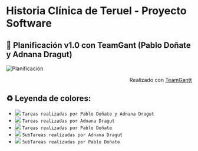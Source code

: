 # Historia Clínica de Teruel - Proyecto Software

 :calendar: Planificación v1.0 con TeamGant (Pablo Doñate y Adnana Dragut)
---
![Planificación](https://github.com/800710/ProyectoSoftware21-22/blob/main/planificacionv1.0-teamgantt.png)
<p align="right">Realizado con <a href="https://prod.teamgantt.com">TeamGantt</a></p>

 :recycle: Leyenda de colores:
 ---
- ![](https://via.placeholder.com/15/DF8FFF/000000?text=+) `Tareas realizadas por Pablo Doñate y Adnana Dragut`
- ![](https://via.placeholder.com/15/FF1694/000000?text=+) `Tareas realizadas por Adnana Dragut`
- ![](https://via.placeholder.com/15/A50B5E/000000?text=+) `Tareas realizadas por Pablo Doñate`
- ![](https://via.placeholder.com/15/CD4C4C/000000?text=+) `SubTareas realizadas por Adnana Dragut`
- ![](https://via.placeholder.com/15/CEE35C/000000?text=+) `SubTareas realizadas por Pablo Doñate`
